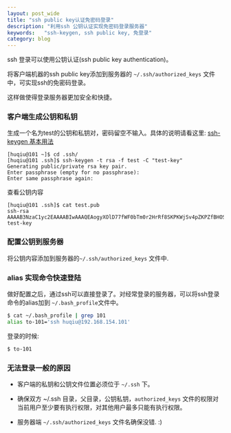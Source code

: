 ```yaml
---
layout: post_wide
title: "ssh public key认证免密码登录"
description: "利用ssh 公钥认证实现免密码登录服务器"
keywords:   "ssh-keygen, ssh public key, 免登录"
category: blog
---
```


ssh 登录可以使用公钥认证(ssh public key authentication)。

将客户端机器的ssh public key添加到服务器的 `~/.ssh/authorized_keys` 文件中，可实现ssh的免密码登录。

这样做使得登录服务器更加安全和快捷。


### 客户端生成公钥和私钥

生成一个名为test的公钥和私钥对，密码留空不输入。具体的说明请看这里: [ssh-keygen 基本用法](http://www.liaohuqiu.net/cn/posts/ssh-keygen-abc/)

```
[huqiu@101 ~]$ cd .ssh/
[huqiu@101 .ssh]$ ssh-keygen -t rsa -f test -C "test-key"
Generating public/private rsa key pair.
Enter passphrase (empty for no passphrase):
Enter same passphrase again:
```

查看公钥内容

```
[huqiu@101 .ssh]$ cat test.pub
ssh-rsa
AAAAB3NzaC1yc2EAAAABIwAAAQEAogyXOlD77fWF0bTm0r2HrRf8SKPKWjSv4pZKPZfBHOSZI8B0EDGr5/dpsMCPHUcZBt9v5BgJvLao/znBabap6TWt1yuStDh2rnzXY5uTFah0AiMlnQ7DhjkcctdLfLErz1V2jFTXEC2oGOanLoObpHV+LyeXkn/+i0VekT3QiULSkpzK/gsCtaLmaHLbGxv4GGGAoHtTZrfw09hGo47AeiyxzczcBa7TPXSATVPtCStWk+jzMcIyTyxcE7ORIsClN5xNLnbXiEQF5jOcP0qbjAmOH256E565VFh2WC8srjadfUm6jZLEiE5w7lp2/3rRynAsnF0zjEONE9aPUPhiNw==
test-key
```

### 配置公钥到服务器

将公钥内容添加到服务器的`~/.ssh/authorized_keys` 文件中.


### alias 实现命令快速登陆

做好配置之后，通过ssh可以直接登录了。对经常登录的服务器，可以将ssh登录命令的alias加到 `~/.bash_profile`文件中。

```bash
$ cat ~/.bash_profile | grep 101
alias to-101='ssh huqiu@192.168.154.101'
```

登录的时候:

```bash
$ to-101
```

### 无法登录一般的原因

*   客户端的私钥和公钥文件位置必须位于 `~/.ssh` 下。

*   确保双方 ~/.ssh 目录，父目录，公钥私钥，`authorized_keys` 文件的权限对当前用户至少要有执行权限，对其他用户最多只能有执行权限。

*   服务器端 `~/.ssh/authorized_keys` 文件名确保没错. :)
